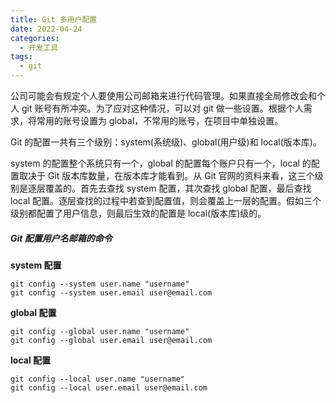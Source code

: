 ```yaml
---
title: Git 多用户配置
date: 2022-04-24
categories:
  - 开发工具
tags:
  - git
---
```


公司可能会有规定个人要使用公司邮箱来进行代码管理。如果直接全局修改会和个人 git 账号有所冲突。为了应对这种情况，可以对 git 做一些设置。根据个人需求，将常用的账号设置为 global，不常用的账号，在项目中单独设置。

Git 的配置一共有三个级别：system(系统级)、global(用户级)和 local(版本库)。

system 的配置整个系统只有一个，global 的配置每个账户只有一个，local 的配置取决于 Git 版本库数量，在版本库才能看到。从 Git 官网的资料来看，这三个级别是逐层覆盖的。首先去查找 system 配置，其次查找 global 配置，最后查找 local 配置。逐层查找的过程中若查到配置值，则会覆盖上一层的配置。假如三个级别都配置了用户信息，则最后生效的配置是 local(版本库)级的。

##### Git 配置用户名邮箱的命令

**system 配置**

```
git config --system user.name "username"
git config --system user.email user@email.com
```

**global 配置**

```
git config --global user.name "username"
git config --global user.email user@email.com
```

**local 配置**

```
git config --local user.name "username"
git config --local user.email user@email.com
```
